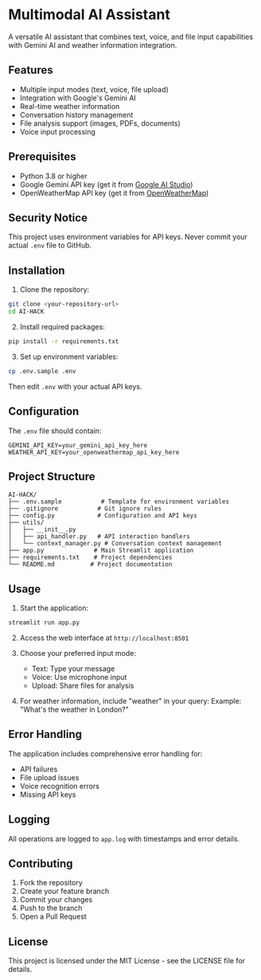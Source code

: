 # Multimodal AI Assistant

A versatile AI assistant that combines text, voice, and file input capabilities with Gemini AI and weather information integration.

## Features

- Multiple input modes (text, voice, file upload)
- Integration with Google's Gemini AI
- Real-time weather information
- Conversation history management
- File analysis support (images, PDFs, documents)
- Voice input processing

## Prerequisites

- Python 3.8 or higher
- Google Gemini API key (get it from [Google AI Studio](https://makersuite.google.com/app/apikey))
- OpenWeatherMap API key (get it from [OpenWeatherMap](https://openweathermap.org/api))

## Security Notice

This project uses environment variables for API keys. Never commit your actual `.env` file to GitHub.

## Installation

1. Clone the repository:
```bash
git clone <your-repository-url>
cd AI-HACK
```

2. Install required packages:
```bash
pip install -r requirements.txt
```

3. Set up environment variables:
```bash
cp .env.sample .env
```
Then edit `.env` with your actual API keys.

## Configuration

The `.env` file should contain:
```plaintext
GEMINI_API_KEY=your_gemini_api_key_here
WEATHER_API_KEY=your_openweathermap_api_key_here
```

## Project Structure

```
AI-HACK/
├── .env.sample           # Template for environment variables
├── .gitignore           # Git ignore rules
├── config.py            # Configuration and API keys
├── utils/
│   ├── __init__.py
│   ├── api_handler.py   # API interaction handlers
│   └── context_manager.py # Conversation context management
├── app.py              # Main Streamlit application
├── requirements.txt    # Project dependencies
└── README.md          # Project documentation
```

## Usage

1. Start the application:
```bash
streamlit run app.py
```

2. Access the web interface at `http://localhost:8501`

3. Choose your preferred input mode:
   - Text: Type your message
   - Voice: Use microphone input
   - Upload: Share files for analysis

4. For weather information, include "weather" in your query:
   Example: "What's the weather in London?"

## Error Handling

The application includes comprehensive error handling for:
- API failures
- File upload issues
- Voice recognition errors
- Missing API keys

## Logging

All operations are logged to `app.log` with timestamps and error details.

## Contributing

1. Fork the repository
2. Create your feature branch
3. Commit your changes
4. Push to the branch
5. Open a Pull Request

## License

This project is licensed under the MIT License - see the LICENSE file for details.
